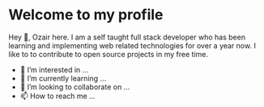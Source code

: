 # Welcome to my profile

Hey 👋, Ozair here. I am a self taught full stack developer who has been learning and implementing web related technologies for over a year now. I like to to contribute to open source projects in my free time.
- 👀 I’m interested in ...
- 🌱 I’m currently learning ...
- 💞️ I’m looking to collaborate on ...
- 📫 How to reach me ...

<!---
ozair-dev/ozair-dev is a ✨ special ✨ repository because its `README.md` (this file) appears on your GitHub profile.
You can click the Preview link to take a look at your changes.
--->

